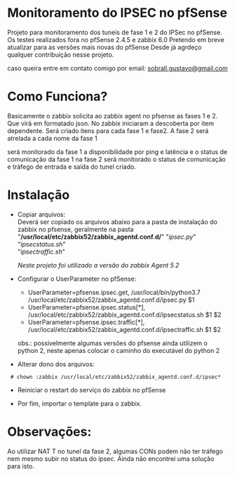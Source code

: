 # Monitoramento do IPSEC no pfSense
Projeto para monitoramento dos tuneis de fase 1 e 2 do IPSec no pfSense.
Os testes realizados fora no pfSense 2.4.5 e zabbix 6.0
Pretendo em breve atualizar para as versões mais novas do pfSense
Desde já agrdeço qualquer contribuição nesse projeto.

caso queira entre em contato comigo por email: sobrall.gustavo@gmail.com

# Como Funciona?
Basicamente o zabbix solicita ao zabbix agent no pfsense as fases 1 e 2. Que virá em formatado json.
No zabbix iniciaram a descoberta por item dependente.
Será criado itens para cada fase 1 e fase2. A fase 2 será atrelada a cada nome da fase 1

será monitorado da fase 1 a disponibilidade por ping e latência e o status de comunicação da fase 1
na fase 2 será monitorado o status de comunicação e tráfego de entrada e saída do tunel criado. 

# Instalação
- Copiar arquivos:  
  Deverá ser copiado os arquivos abaixo para a pasta de instalação do zabbix no pfsense, geralmente na pasta "**/usr/local/etc/zabbix52/zabbix_agentd.conf.d/**"
  "*ipsec.py*"  
  "*ipsecstatus.sh*"  
  "*ipsectraffic.sh*"  
     
  *Neste projeto foi utilizado a versão do zabbix Agent 5.2*


- Configurar o UserParameter no pfSense:
  * UserParameter=pfsense.ipsec.get, /usr/local/bin/python3.7 /usr/local/etc/zabbix52/zabbix_agentd.conf.d/ipsec.py $1
  * UserParameter=pfsense.ipsec.status[*], /usr/local/etc/zabbix52/zabbix_agentd.conf.d/ipsecstatus.sh $1 $2
  * UserParameter=pfsense.ipsec.traffic[*], /usr/local/etc/zabbix52/zabbix_agentd.conf.d/ipsectraffic.sh $1 $2

  obs.: possivelmente algumas versões do pfsense ainda utilizem o python 2, neste apenas colocar o caminho do executável do python 2


- Alterar dono dos arquivos:
 ```
  # chown :zabbix /usr/local/etc/zabbix52/zabbix_agentd.conf.d/ipsec* 
 ```

- Reiniciar o restart do serviço do zabbix no pfSense


- Por fim, importar o template para o zabbix.


# Observações:
  Ao utilizar NAT T no tunel da fase 2, algumas CONs podem não ter tráfego nem mesmo subir no status do ipsec.
  Ainda não encontrei uma solução para isto.

